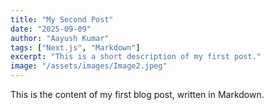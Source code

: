 ```yaml
---
title: "My Second Post"
date: "2025-09-09"
author: "Aayush Kumar"
tags: ["Next.js", "Markdown"]
excerpt: "This is a short description of my first post."
image: "/assets/images/Image2.jpeg"
---
```


This is the content of my first blog post, written in Markdown.
